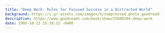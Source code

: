```yaml
---
title: "Deep Work: Rules for Focused Success in a Distracted World"
background: https://i.gr-assets.com/images/S/compressed.photo.goodreads.com/books/1438131726l/25980294._SY75_.jpg
description: https://www.goodreads.com/book/show/25980294-deep-work
date: 1995-10-23 15:18:22 -0400
---
```

